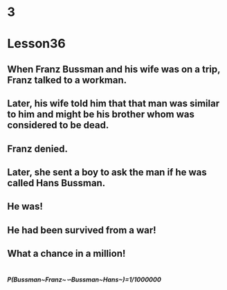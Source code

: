 # 3
# Lesson36
## When Franz Bussman and his wife was on a trip, Franz talked to a workman.
## Later, his wife told him that that man was similar to him and might be his brother whom was considered to be dead.
## Franz denied.
## Later, she sent a boy to ask the man if he was called Hans Bussman.
## He was!
## He had been survived from a war!
## What a chance in a million!
# 
# 
# 
##### P(Bussman~Franz~∽Bussman~Hans~)=1/1000000